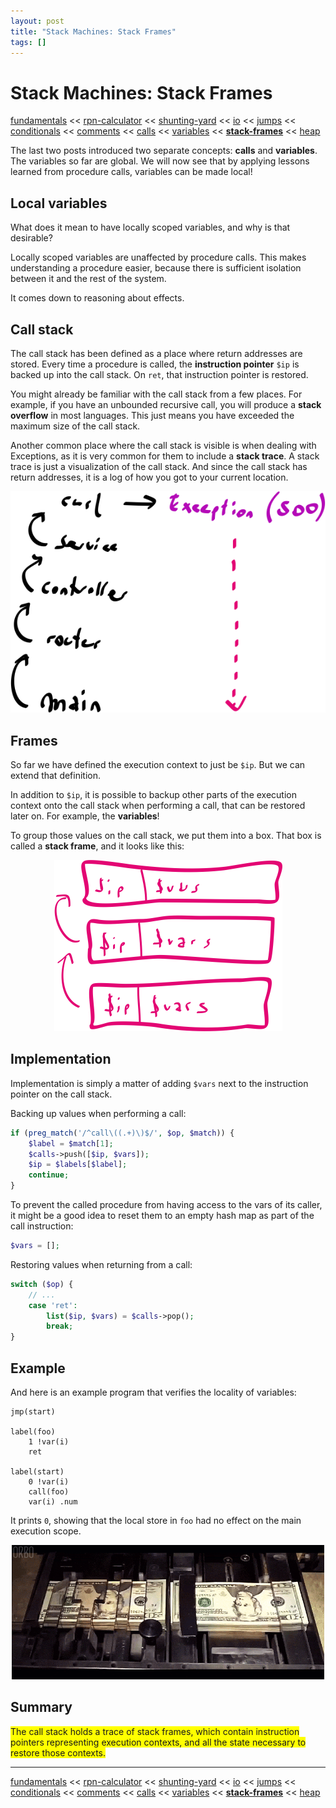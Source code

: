 ```yaml
---
layout: post
title: "Stack Machines: Stack Frames"
tags: []
---
```


# Stack Machines: Stack Frames

[fundamentals](/2013/08/28/stack-machines-fundamentals.html) <<
[rpn-calculator](/2013/12/02/stack-machines-rpn.html) <<
[shunting-yard](/2013/12/03/stack-machines-shunting-yard.html) <<
[io](/2014/11/29/stack-machines-io.html) <<
[jumps](/2014/11/30/stack-machines-jumps.html) <<
[conditionals](/2014/12/01/stack-machines-conditionals.html) <<
[comments](/2014/12/02/stack-machines-comments.html) <<
[calls](/2014/12/03/stack-machines-calls.html) <<
[variables](/2014/12/04/stack-machines-variables.html) <<
[**stack-frames**](/2014/12/05/stack-machines-stack-frames.html) <<
[heap](/2014/12/12/stack-machines-heap.html)

The last two posts introduced two separate concepts: **calls** and **variables**. The variables so far are global. We will now see that by applying lessons learned from procedure calls, variables can be made local!

## Local variables

What does it mean to have locally scoped variables, and why is that desirable?

Locally scoped variables are unaffected by procedure calls. This makes understanding a procedure easier, because there is sufficient isolation between it and the rest of the system.

It comes down to reasoning about effects.

## Call stack

The call stack has been defined as a place where return addresses are stored. Every time a procedure is called, the **instruction pointer** `$ip` is backed up into the call stack. On `ret`, that instruction pointer is restored.

You might already be familiar with the call stack from a few places. For example, if you have an unbounded recursive call, you will produce a **stack overflow** in most languages. This just means you have exceeded the maximum size of the call stack.

Another common place where the call stack is visible is when dealing with Exceptions, as it is very common for them to include a **stack trace**. A stack trace is just a visualization of the call stack. And since the call stack has return addresses, it is a log of how you got to your current location.

<center>
    <img src="/img/stack-machine-stack-frames/trace.png">
</center>

## Frames

So far we have defined the execution context to just be `$ip`. But we can extend that definition.

In addition to `$ip`, it is possible to backup other parts of the execution context onto the call stack when performing a call, that can be restored later on. For example, the **variables**!

To group those values on the call stack, we put them into a box. That box is called a **stack frame**, and it looks like this:

<center>
    <img src="/img/stack-machine-stack-frames/frame.png">
</center>

## Implementation

Implementation is simply a matter of adding `$vars` next to the instruction pointer on the call stack.

Backing up values when performing a call:

~~~php
if (preg_match('/^call\((.+)\)$/', $op, $match)) {
    $label = $match[1];
    $calls->push([$ip, $vars]);
    $ip = $labels[$label];
    continue;
}
~~~

To prevent the called procedure from having access to the vars of its caller, it might be a good idea to reset them to an empty hash map as part of the call instruction:

~~~php
$vars = [];
~~~

Restoring values when returning from a call:

~~~php
switch ($op) {
    // ...
    case 'ret':
        list($ip, $vars) = $calls->pop();
        break;
}
~~~

## Example

And here is an example program that verifies the locality of variables:

    jmp(start)

    label(foo)
        1 !var(i)
        ret

    label(start)
        0 !var(i)
        call(foo)
        var(i) .num

It prints `0`, showing that the local store in `foo` had no effect on the main execution scope.

<center>
    <img src="/img/stack-machine-stack-frames/money.gif" width="500">
</center>

## Summary

<span style="background-color: yellow;">
    The call stack holds a trace of stack frames, which contain instruction pointers representing execution contexts, and all the state necessary to restore those contexts.
</span>

---

[fundamentals](/2013/08/28/stack-machines-fundamentals.html) <<
[rpn-calculator](/2013/12/02/stack-machines-rpn.html) <<
[shunting-yard](/2013/12/03/stack-machines-shunting-yard.html) <<
[io](/2014/11/29/stack-machines-io.html) <<
[jumps](/2014/11/30/stack-machines-jumps.html) <<
[conditionals](/2014/12/01/stack-machines-conditionals.html) <<
[comments](/2014/12/02/stack-machines-comments.html) <<
[calls](/2014/12/03/stack-machines-calls.html) <<
[variables](/2014/12/04/stack-machines-variables.html) <<
[**stack-frames**](/2014/12/05/stack-machines-stack-frames.html) <<
[heap](/2014/12/12/stack-machines-heap.html)
